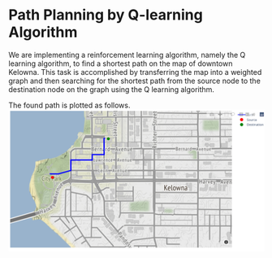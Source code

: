 # Path Planning by Q-learning Algorithm

We are implementing a reinforcement learning algorithm, namely the Q learning algorithm, to find a shortest path on the map of downtown Kelowna. This task is accomplished by transferring the map into a weighted graph and then searching for the shortest path from the source node to the destination node on the graph using the Q learning algorithm.

The found path is plotted as follows.
![alt text](path_found_by_Qlearning.png)
